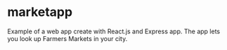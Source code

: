 # marketapp
Example of a web app create with React.js and Express app.
The app lets you look up Farmers Markets in your city.
